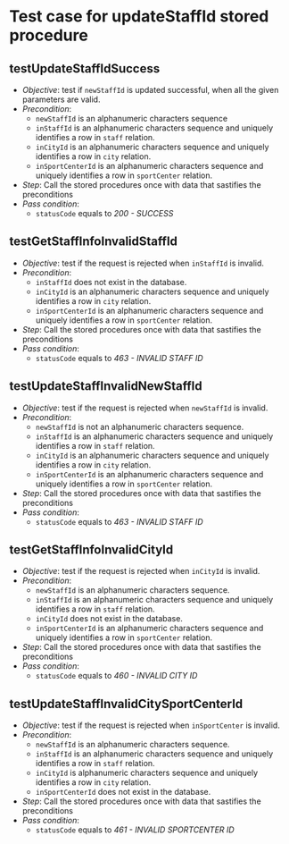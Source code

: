 Test case for updateStaffId stored procedure
===

testUpdateStaffIdSuccess
---
+ _Objective_: test if `newStaffId` is updated successful, when all the given parameters are valid.
+ _Precondition_:
    + `newStaffId` is an alphanumeric characters sequence
    + `inStaffId` is an alphanumeric characters sequence and uniquely identifies a row in `staff` relation.
    + `inCityId` is an alphanumeric characters sequence and uniquely identifies a row in `city` relation.
    + `inSportCenterId` is an alphanumeric characters sequence and uniquely identifies a row in `sportCenter` relation.
+ _Step_: Call the stored procedures once with data that sastifies the preconditions
+ _Pass condition_:
    + `statusCode` equals to *200 - SUCCESS*


testGetStaffInfoInvalidStaffId
---
+ _Objective_: test if the request is rejected when `inStaffId` is invalid.
+ _Precondition_:
    + `inStaffId` does not exist in the database.
    + `inCityId` is an alphanumeric characters sequence and uniquely identifies a row in `city` relation.
    + `inSportCenterId` is an alphanumeric characters sequence and uniquely identifies a row in `sportCenter` relation.
+ _Step_: Call the stored procedures once with data that sastifies the preconditions
+ _Pass condition_:
    + `statusCode` equals to *463 - INVALID STAFF ID*


testUpdateStaffInvalidNewStaffId
---
+ _Objective_: test if the request is rejected when `newStaffId` is invalid.
+ _Precondition_:
    + `newStaffId` is not an alphanumeric characters sequence.
    + `inStaffId` is an alphanumeric characters sequence and uniquely identifies a row in `staff` relation.
    + `inCityId` is an alphanumeric characters sequence and uniquely identifies a row in `city` relation.
    + `inSportCenterId` is an alphanumeric characters sequence and uniquely identifies a row in `sportCenter` relation.
+ _Step_: Call the stored procedures once with data that sastifies the preconditions
+ _Pass condition_:
    + `statusCode` equals to *463 - INVALID STAFF ID*


testGetStaffInfoInvalidCityId
---
+ _Objective_: test if the request is rejected when `inCityId` is invalid.
+ _Precondition_:
    + `newStaffId` is an alphanumeric characters sequence.
    + `inStaffId` is an alphanumeric characters sequence and uniquely identifies a row in `staff` relation.
    + `inCityId` does not exist in the database.
    + `inSportCenterId` is an alphanumeric characters sequence and uniquely identifies a row in `sportCenter` relation.
+ _Step_: Call the stored procedures once with data that sastifies the preconditions
+ _Pass condition_:
    + `statusCode` equals to *460 - INVALID CITY ID*


testUpdateStaffInvalidCitySportCenterId
---
+ _Objective_: test if the request is rejected when `inSportCenter` is invalid.
+ _Precondition_:
    + `newStaffId` is an alphanumeric characters sequence.
    + `inStaffId` is an alphanumeric characters sequence and uniquely identifies a row in `staff` relation.
    + `inCityId` is alphanumeric characters sequence and uniquely identifies a row in `city` relation.
    + `inSportCenterId` does not exist in the database.
+ _Step_: Call the stored procedures once with data that sastifies the preconditions
+ _Pass condition_:
    + `statusCode` equals to *461 - INVALID SPORTCENTER ID*